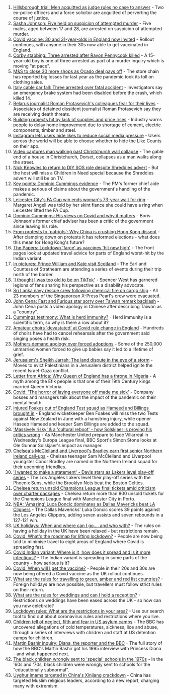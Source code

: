 1. [Hillsborough trial: Men acquitted as judge rules no case to answer](https://www.bbc.co.uk/news/uk-england-merseyside-57172900) - Two ex-police officers and a force solicitor are acquitted of perverting the course of justice.
2. [Sasha Johnson: Five held on suspicion of attempted murder](https://www.bbc.co.uk/news/uk-england-london-57255376) - Five males, aged between 17 and 28, are arrested on suspicion of attempted murder.
3. [Covid vaccine: 30 and 31-year-olds in England now invited](https://www.bbc.co.uk/news/health-57245793) - Rollout continues, with anyone in their 30s now able to get vaccinated in England.
4. [Corby stabbing: Three arrested after Rayon Pennycook killed](https://www.bbc.co.uk/news/uk-england-northamptonshire-57249741) - A 15-year-old boy is one of three arrested as part of a murder inquiry which is moving "at pace".
5. [M&S to close 30 more shops as Ocado deal pays off](https://www.bbc.co.uk/news/business-57251682) - The store chain has reported big losses for last year as the pandemic took its toll on clothing sales.
6. [Italy cable car fall: Three arrested over fatal accident](https://www.bbc.co.uk/news/world-europe-57252289) - Investigators say an emergency brake system had been disabled before the crash, which killed 14.
7. [Belarus journalist Roman Protasevich's colleagues fear for their lives](https://www.bbc.co.uk/news/world-europe-57251463) - Associates of detained dissident journalist Roman Protasevich say they are receiving death threats.
8. [Building projects hit by lack of supplies and price rises](https://www.bbc.co.uk/news/business-57247757) - Industry warns people to delay home improvement due to shortage of cement, electric components, timber and steel.
9. [Instagram lets users hide likes to reduce social media pressure](https://www.bbc.co.uk/news/technology-57254488) - Users across the world will be able to choose whether to hide the Like Counts on their app.
10. [Video captures man walking past Christchurch wall collapse](https://www.bbc.co.uk/news/uk-england-dorset-57253965) - The gable end of a house in Christchurch, Dorset, collapses as a man walks along the street.
11. [Nick Knowles to return to DIY SOS role despite Shreddies advert](https://www.bbc.co.uk/news/entertainment-arts-57252829) - But the host will miss a Children in Need special because the Shreddies advert will still be on TV.
12. [Key points: Dominic Cummings evidence](https://www.bbc.co.uk/news/uk-politics-57254915) - The PM's former chief aide makes a serious of claims about the government's handling of the pandemic.
13. [Leicester City's FA Cup win ends woman's 73-year wait for ring](https://www.bbc.co.uk/news/uk-england-leicestershire-57241077) - Margaret Angell was told by her skint fiance she could have a ring when Leicester lifted the FA Cup.
14. [Dominic Cummings: His views on Covid and why it matters](https://www.bbc.co.uk/news/uk-politics-57240020) - Boris Johnson's former chief adviser has been a critic of the government since leaving his role.
15. [From protests to 'patriots': Why China is crushing Hong Kong dissent](https://www.bbc.co.uk/news/world-asia-57225142) - After clamping down on protests it has reformed elections - what does this mean for Hong Kong's future?
16. [The Papers: Lockdown 'farce' as vaccines 'hit new high'](https://www.bbc.co.uk/news/blogs-the-papers-57249894) - The front pages look at updated travel advice for parts of England worst-hit by the Indian variant.
17. [In pictures: Prince William and Kate visit Scotland](https://www.bbc.co.uk/news/uk-scotland-57241340) - The Earl and Countess of Strathearn are attending a series of events during their trip north of the border.
18. ['I thought I was too old to be on TikTok'](https://www.bbc.co.uk/news/world-us-canada-57244862) - Spencer West has garnered legions of fans sharing his perspective as a disability advocate.
19. [Sri Lanka navy rescue crew following chemical fire on cargo ship](https://www.bbc.co.uk/news/world-asia-57244173) - All 23 members of the Singaporean X-Press Pearl's crew were evacuated.
20. [John Cena: Fast and Furious star sorry over Taiwan remark backlash](https://www.bbc.co.uk/news/world-asia-57241053) - John Cena posts a video apology in Chinese after describing Taiwan as a "country".
21. [Cummings testimony: What is herd immunity?](https://www.bbc.co.uk/news/57229390) - Herd immunity is a scientific term, so why is there a row about it?
22. [Amateur choirs 'devastated' at Covid rule change in England](https://www.bbc.co.uk/news/entertainment-arts-57240510) - Hundreds of choirs have had to cancel rehearsals after the government said singing poses a health risk.
23. [Mothers demand apology over forced adoptions](https://www.bbc.co.uk/news/uk-57231621) - Some of the 250,000 unmarried women forced to give up babies say it led to a lifetime of grief.
24. [Jerusalem's Sheikh Jarrah: The land dispute in the eye of a storm](https://www.bbc.co.uk/news/world-middle-east-57243631) - Moves to evict Palestinians in a Jerusalem district helped ignite the recent Israel-Gaza conflict.
25. [Letter from Africa: Why Queen of England has a throne in Nigeria](https://www.bbc.co.uk/news/world-africa-57156148) - A myth among the Efik people is that one of their 19th Century kings married Queen Victoria.
26. [Covid: 'The horror of laying everyone off made me sick'](https://www.bbc.co.uk/news/uk-scotland-scotland-business-57160947) - Company bosses and managers talk about the impact of the pandemic on their mental health.
27. [Injured Foakes out of England Test squad as Hameed and Billings brought in](https://www.bbc.co.uk/sport/cricket/57256555) - England wicketkeeper Ben Foakes will miss the two Tests against New Zealand in June with a hamstring injury, while opener Haseeb Hameed and keeper Sam Billings are added to the squad.
28. ['Massively risky' & a 'cultural reboot' - how Solskjaer is proving his critics wrong](https://www.bbc.co.uk/sport/football/57237782) - As Manchester United prepare to face Villarreal in Wednesday's Europa League final, BBC Sport's Simon Stone looks at Ole Gunnar Solskjaer's impact as manager.
29. [Chelsea's McClelland and Liverpool's Bradley earn first senior Northern Ireland call-ups](https://www.bbc.co.uk/sport/football/57252595) - Chelsea teenager Sam McClelland and Liverpool youngster Conor Bradley are named in the Northern Ireland squad for their upcoming friendlies.
30. ['I wanted to make a statement' - Davis stars as Lakers level play-off series](https://www.bbc.co.uk/sport/basketball/57251692) - The Los Angeles Lakers level their play-off series with the Phoenix Suns, while the Brooklyn Nets beat the Boston Celtics.
31. [Chelsea return unsold Champions League final tickets amid criticism over charter packages](https://www.bbc.co.uk/sport/football/57254818) - Chelsea return more than 800 unsold tickets for the Champions League final with Manchester City in Porto.
32. [NBA: 'Amazing' Luca Doncic dominates as Dallas Mavericks beat LA Clippers](https://www.bbc.co.uk/sport/av/basketball/57253501) - The Dallas Mavericks' Luka Doncic scores 39 points against the Los Angeles Clippers, adding seven assists and seven rebounds in a 127-121 win.
33. [UK holidays: When and where can I go.... and who with?](https://www.bbc.co.uk/news/explainers-52646738) - The rules on having a holiday in the UK have been relaxed - but restrictions remain.
34. [Covid: What's the roadmap for lifting lockdown?](https://www.bbc.co.uk/news/explainers-52530518) - People are now being told to minimise travel to eight areas of England where Covid is spreading fast.
35. [Covid Indian variant: Where is it, how does it spread and is it more infectious?](https://www.bbc.co.uk/news/health-57157496) - The Indian variant is spreading in some parts of the country - how serious is it?
36. [Covid: When will I get the vaccine?](https://www.bbc.co.uk/news/health-55045639) - People in their 20s and 30s are now being offered a Covid vaccine as the UK rollout continues.
37. [What are the rules for travelling to green, amber and red list countries?](https://www.bbc.co.uk/news/explainers-52544307) - Foreign holidays are now possible, but travellers must follow strict rules on their return.
38. [What are the rules for weddings and can I hold a reception?](https://www.bbc.co.uk/news/explainers-52811509) - Restrictions on weddings have been eased across the UK - so how can you now celebrate?
39. [Lockdown rules: What are the restrictions in your area?](https://www.bbc.co.uk/news/uk-54373904) - Use our search tool to find out about coronavirus rules and restrictions where you live.
40. [Children tell of neglect, filth and fear in US asylum camps](https://www.bbc.co.uk/news/world-us-canada-57149721) - The BBC has uncovered allegations of cold temperatures, sickness, lice and abuse, through a series of interviews with children and staff at US detention camps for children.
41. [Martin Bashir inquiry: Diana, the reporter and the BBC](https://www.bbc.co.uk/news/uk-56680229) - The full story of how the BBC's Martin Bashir got his 1995 interview with Princess Diana - and what happened next.
42. [The black children wrongly sent to 'special' schools in the 1970s](https://www.bbc.co.uk/news/uk-57099654) - In the '60s and '70s, black children were wrongly sent to schools for the "educationally subnormal".
43. [Uyghur imams targeted in China's Xinjiang crackdown](https://www.bbc.co.uk/news/world-asia-china-56986057) - China has targeted Muslim religious leaders, according to a new report, charging many with extremism.
